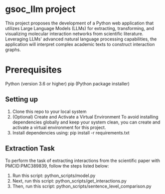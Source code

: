 # gsoc_llm project
This project proposes the development of a Python web application that utilizes Large Language Models (LLMs) for extracting, transforming, and visualizing molecular interaction networks from scientific literature. Leveraging LLMs' advanced natural language processing capabilities, the application will interpret complex academic texts to construct interaction graphs.

# Prerequisites
Python (version 3.6 or higher)
pip (Python package installer)

## Setting up
1. Clone this repo to your local system
2. (Optional) Create and Activate a Virtual Environment
To avoid installing dependencies globally and keep your system clean, you can create and activate a virtual environment for this project.
3. Install dependencies using: pip install -r requirements.txt
   
## Extraction Task
To perform the task of extracting interactions from the scientific paper with PMCID:PMC389839, follow the steps listed below:

1. Run this script: python_scripts/model.py
2. Next, run this script: python_scripts/get_interactions.py
3. Then, run this script: python_scripts/sentence_level_comparison.py

